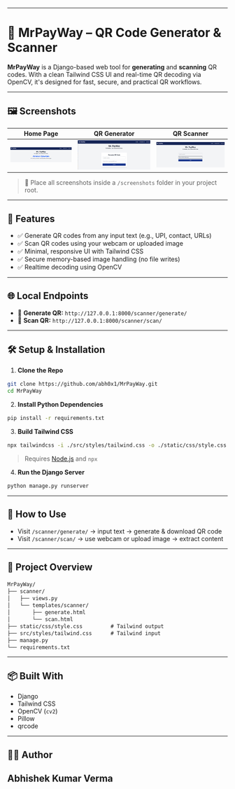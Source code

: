 
---

# 💸 MrPayWay – QR Code Generator & Scanner

**MrPayWay** is a Django-based web tool for **generating** and **scanning** QR codes. With a clean Tailwind CSS UI and real-time QR decoding via OpenCV, it's designed for fast, secure, and practical QR workflows.

---

## 🖼️ Screenshots

| Home Page                     | QR Generator                          | QR Scanner                    |
| ----------------------------- | ------------------------------------- | ----------------------------- |
| ![Home](screenshots/home.png) | ![Generate](screenshots/generate.png) | ![Scan](screenshots/scan.png) |

> 📁 Place all screenshots inside a `/screenshots` folder in your project root.

---

## 🚀 Features

* ✅ Generate QR codes from any input text (e.g., UPI, contact, URLs)
* ✅ Scan QR codes using your webcam or uploaded image
* ✅ Minimal, responsive UI with Tailwind CSS
* ✅ Secure memory-based image handling (no file writes)
* ✅ Realtime decoding using OpenCV

---

## 🌐 Local Endpoints

* 🔗 **Generate QR:** `http://127.0.0.1:8000/scanner/generate/`
* 📸 **Scan QR:** `http://127.0.0.1:8000/scanner/scan/`

---

## 🛠️ Setup & Installation

1. **Clone the Repo**

```bash
git clone https://github.com/abh0x1/MrPayWay.git
cd MrPayWay
```

2. **Install Python Dependencies**

```bash
pip install -r requirements.txt
```

3. **Build Tailwind CSS**

```bash
npx tailwindcss -i ./src/styles/tailwind.css -o ./static/css/style.css --watch
```

> Requires [Node.js](https://nodejs.org/) and `npx`

4. **Run the Django Server**

```bash
python manage.py runserver
```

---

## 🧪 How to Use

* Visit `/scanner/generate/` → input text → generate & download QR code
* Visit `/scanner/scan/` → use webcam or upload image → extract content

---

## 📁 Project Overview

```
MrPayWay/
├── scanner/
│   ├── views.py
│   └── templates/scanner/
│       ├── generate.html
│       └── scan.html
├── static/css/style.css         # Tailwind output
├── src/styles/tailwind.css      # Tailwind input
├── manage.py
└── requirements.txt
```

---

## 📦 Built With

* Django
* Tailwind CSS
* OpenCV (`cv2`)
* Pillow
* qrcode

---

## 👨‍💻 Author

**Abhishek Kumar Verma**
---

